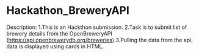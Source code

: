 # Hackathon_BreweryAPI

Description:
1.This is an Hackthon submission. 
2.Task is to submit list of brewery details from the OpenBreweryAPI (https://api.openbrewerydb.org/breweries)
3.Pulling the data from the api, data is displayed using cards in HTML. 

